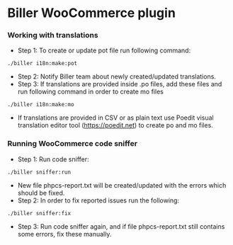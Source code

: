 # Biller WooCommerce plugin

### Working with translations
- Step 1: To create or update pot file run following command:
```
./biller i18n:make:pot
```
- Step 2: Notify Biller team about newly created/updated translations.
- Step 3: If translations are provided inside .po files, add these files 
and run following command in order to create mo files
```
./biller i18n:make:mo
```
- If translations are provided in CSV or as plain text use Poedit 
visual translation editor tool (https://poedit.net) to create po and mo files.

### Running WooCommerce code sniffer
- Step 1: Run code sniffer:
```
./biller sniffer:run
```
- New file phpcs-report.txt will be created/updated with the errors which should be fixed.
- Step 2: In order to fix reported issues run the following:
```
./biller sniffer:fix
```
- Step 3: Run code sniffer again, and if file phpcs-report.txt still contains some errors, fix these manually.